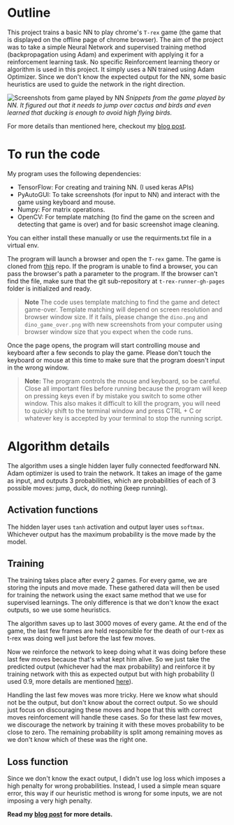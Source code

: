 # Outline
This project trains a basic NN to play chrome's `T-rex` game (the game that is displayed on the offline page of chrome browser). The aim of the project was to take a simple Neural Network and supervised training method (backpropagation using Adam) and experiment with applying it for a reinforcement learning task. No specific Reinforcement learning theory or algorithm is used in this project. It simply uses a NN trained using Adam Optimizer. Since we don't know the expected output for the NN, some basic heuristics are used to guide the network in the right direction.

![Screenshots from game played by NN](http://www.cylopsis.com/img/t-rex-snippet.png)
*Snippets from the game played by NN. It figured out that it needs to jump over cactus and birds and even learned that ducking is enough to avoid high flying birds.*

For more details than mentioned here, checkout my [blog post][post].

# To run the code
My program uses the following dependencies:

 - TensorFlow: For creating and training NN. (I used keras APIs)
 - PyAutoGUI: To take screenshots (for input to NN) and interact with the game using keyboard and mouse.
 - Numpy: For matrix operations.
 - OpenCV: For template matching (to find the game on the screen and detecting that game is over) and for basic screenshot image cleaning.

You can either install these manually or use the requirments.txt file in a virtual env.

The program will launch a browser and open the `T-rex` game. The game is cloned from [this][game] repo. If the program is unable to find a browser, you can pass the browser's path a parameter to the program. If the browser can't find the file, make sure that the git sub-repository at `t-rex-runner-gh-pages` folder is initialized and ready.

> **Note** The code uses template matching to find the game and detect game-over. Template matching will depend on screen resolution and browser window size. If it fails, please change the `dino.png` and `dino_game_over.png` with new screenshots from your computer using browser window size that you expect when the code runs.

Once the page opens, the program will start controlling mouse and keyboard after a few seconds to play the game. Please don't touch the keyboard or mouse at this time to make sure that the program doesn't input in the wrong window.

> **Note:** The program controls the mouse and keyboard, so be careful. Close all important files before running because the program will keep on pressing keys even if by mistake you switch to some other window. This also makes it difficult to kill the program, you will need to quickly shift to the terminal window and press CTRL + C or whatever key is accepted by your terminal to stop the running script.

# Algorithm details
The algorithm uses a single hidden layer fully connected feedforward NN. Adam optimizer is used to train the network. It takes an image of the game as input, and outputs 3 probabilities, which are probabilities of each of 3 possible moves: jump, duck, do nothing (keep running).

## Activation functions
The hidden layer uses `tanh` activation and output layer uses `softmax`. Whichever output has the maximum probability is the move made by the model.

## Training
The training takes place after every 2 games. For every game, we are storing the inputs and move made. These gathered data will then be used for training the network using the exact same method that we use for supervised learnings. The only difference is that we don't know the exact outputs, so we use some heuristics.

The algorithm saves up to last 3000 moves of every game. At the end of the game, the last few frames are held responsible for the death of our t-rex as t-rex was doing well just before the last few moves.

Now we reinforce the network to keep doing what it was doing before these last few moves because that's what kept him alive. So we just take the predicted output (whichever had the max probability) and reinforce it by training network with this as expected output but with high probability (I used 0.9, more details are mentioned [here][heuristics]).

Handling the last few moves was more tricky. Here we know what should not be the output, but don't know about the correct output. So we should just focus on discouraging these moves and hope that this with correct moves reinforcement will handle these cases. So for these last few moves, we discourage the network by training it with these moves probability to be close to zero. The remaining probability is split among remaining moves as we don't know which of these was the right one.

## Loss function
Since we don't know the exact output, I didn't use log loss which imposes a high penalty for wrong probabilities. Instead, I used a simple mean square error, this way if our heuristic method is wrong for some inputs, we are not imposing a very high penalty.

**Read my [blog post][post] for more details.**

[post]: http://www.cylopsis.com/post/reinforcement-learning/t-rex-game/
[game]: http://wayou.github.io/t-rex-runner/
[heuristics]: http://www.cylopsis.com/post/reinforcement-learning/t-rex-game/#heuristic

